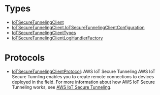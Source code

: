 # Types

  - [IoTSecureTunnelingClient](/aws-sdk-swift/reference/0.x/AWSIoTSecureTunneling/IoTSecureTunnelingClient)
  - [IoTSecureTunnelingClient.IoTSecureTunnelingClientConfiguration](/aws-sdk-swift/reference/0.x/AWSIoTSecureTunneling/IoTSecureTunnelingClient_IoTSecureTunnelingClientConfiguration)
  - [IoTSecureTunnelingClientTypes](/aws-sdk-swift/reference/0.x/AWSIoTSecureTunneling/IoTSecureTunnelingClientTypes)
  - [IoTSecureTunnelingClientLogHandlerFactory](/aws-sdk-swift/reference/0.x/AWSIoTSecureTunneling/IoTSecureTunnelingClientLogHandlerFactory)

# Protocols

  - [IoTSecureTunnelingClientProtocol](/aws-sdk-swift/reference/0.x/AWSIoTSecureTunneling/IoTSecureTunnelingClientProtocol):
    AWS IoT Secure Tunneling AWS IoT Secure Tunnling enables you to create remote connections to devices deployed in the field. For more information about how AWS IoT Secure Tunneling works, see [AWS IoT Secure Tunneling](https://docs.aws.amazon.com/iot/latest/developerguide/secure-tunneling.html).
